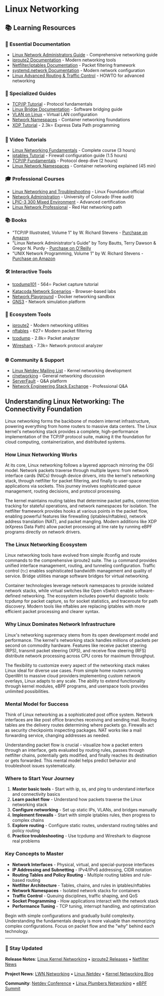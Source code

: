# Linux Networking

## 📚 Learning Resources

### 📖 Essential Documentation
- [Linux Network Administrators Guide](https://tldp.org/LDP/nag2/index.html) - Comprehensive networking guide
- [iproute2 Documentation](https://www.kernel.org/doc/html/latest/networking/index.html) - Modern networking tools
- [Netfilter/iptables Documentation](https://netfilter.org/documentation/) - Packet filtering framework
- [systemd.network Documentation](https://www.freedesktop.org/software/systemd/man/systemd.network.html) - Modern network configuration
- [Linux Advanced Routing & Traffic Control](https://lartc.org/) - HOWTO for advanced networking

### 📝 Specialized Guides
- [TCP/IP Tutorial](https://www.w3.org/People/Frystyk/thesis/TcpIp.html) - Protocol fundamentals
- [Linux Bridge Documentation](https://wiki.linuxfoundation.org/networking/bridge) - Software bridging guide
- [VLAN on Linux](https://wiki.archlinux.org/title/VLAN) - Virtual LAN configuration
- [Network Namespaces](https://lwn.net/Articles/580893/) - Container networking foundations
- [XDP Tutorial](https://github.com/xdp-project/xdp-tutorial) - 2.3k⭐ Express Data Path programming

### 🎥 Video Tutorials
- [Linux Networking Fundamentals](https://www.youtube.com/watch?v=_PqoB8C6H74) - Complete course (3 hours)
- [iptables Tutorial](https://www.youtube.com/watch?v=1PsTYAd6MiI) - Firewall configuration guide (1.5 hours)
- [TCP/IP Fundamentals](https://www.youtube.com/watch?v=PpsEaqJV_A0) - Protocol deep dive (2 hours)
- [Linux Network Namespaces](https://www.youtube.com/watch?v=_WgUwUf1d34) - Container networking explained (45 min)

### 🎓 Professional Courses
- [Linux Networking and Troubleshooting](https://training.linuxfoundation.org/training/linux-networking-and-troubleshooting-lfs266/) - Linux Foundation official
- [Network Administration](https://www.coursera.org/learn/network-administration) - University of Colorado (Free audit)
- [LPIC-3 300 Mixed Environment](https://www.lpi.org/our-certifications/lpic-3-300-overview) - Advanced certification
- [Linux Network Professional](https://academy.redhat.com/en/courses) - Red Hat networking path

### 📚 Books
- "TCP/IP Illustrated, Volume 1" by W. Richard Stevens - [Purchase on Amazon](https://www.amazon.com/dp/0321336313)
- "Linux Network Administrator's Guide" by Tony Bautts, Terry Dawson & Gregor N. Purdy - [Purchase on O'Reilly](https://www.oreilly.com/library/view/linux-network-administrators/0596005482/)
- "UNIX Network Programming, Volume 1" by W. Richard Stevens - [Purchase on Amazon](https://www.amazon.com/dp/0131411551)

### 🛠️ Interactive Tools
- [tcpdump101](https://github.com/Exa-Networks/tcpdump101) - 564⭐ Packet capture tutorial
- [Katacoda Network Scenarios](https://www.katacoda.com/courses/networking) - Browser-based labs
- [Network Playground](https://github.com/ashleykleynhans/docker-network-playground) - Docker networking sandbox
- [GNS3](https://www.gns3.com/) - Network simulation platform

### 🚀 Ecosystem Tools
- [iproute2](https://github.com/iproute2/iproute2) - Modern networking utilities
- [nftables](https://github.com/nftables/nftables) - 627⭐ Modern packet filtering
- [tcpdump](https://github.com/the-tcpdump-group/tcpdump) - 2.8k⭐ Packet analyzer
- [Wireshark](https://github.com/wireshark/wireshark) - 7.3k⭐ Network protocol analyzer

### 🌐 Community & Support
- [Linux Netdev Mailing List](https://lore.kernel.org/netdev/) - Kernel networking development
- [r/networking](https://www.reddit.com/r/networking/) - General networking discussion
- [ServerFault](https://serverfault.com/questions/tagged/linux-networking) - Q&A platform
- [Network Engineering Stack Exchange](https://networkengineering.stackexchange.com/) - Professional Q&A

## Understanding Linux Networking: The Connectivity Foundation

Linux networking forms the backbone of modern internet infrastructure, powering everything from home routers to massive data centers. The Linux kernel's networking stack provides a complete, high-performance implementation of the TCP/IP protocol suite, making it the foundation for cloud computing, containerization, and distributed systems.

### How Linux Networking Works

At its core, Linux networking follows a layered approach mirroring the OSI model. Network packets traverse through multiple layers: from network interface cards (NICs) through device drivers, into the kernel's networking stack, through netfilter for packet filtering, and finally to user-space applications via sockets. This journey involves sophisticated queue management, routing decisions, and protocol processing.

The kernel maintains routing tables that determine packet paths, connection tracking for stateful operations, and network namespaces for isolation. The netfilter framework provides hooks at various points in the packet flow, enabling powerful features like firewalling (iptables/nftables), network address translation (NAT), and packet mangling. Modern additions like XDP (eXpress Data Path) allow packet processing at line rate by running eBPF programs directly on network drivers.

### The Linux Networking Ecosystem

Linux networking tools have evolved from simple ifconfig and route commands to the comprehensive iproute2 suite. The `ip` command provides unified interface management, routing, and tunneling configuration. Traffic control (`tc`) enables sophisticated bandwidth management and quality of service. Bridge utilities manage software bridges for virtual networking.

Container technologies leverage network namespaces to provide isolated network stacks, while virtual switches like Open vSwitch enable software-defined networking. The ecosystem includes powerful diagnostic tools: tcpdump for packet capture, ss for socket statistics, and traceroute for path discovery. Modern tools like nftables are replacing iptables with more efficient packet processing and clearer syntax.

### Why Linux Dominates Network Infrastructure

Linux's networking supremacy stems from its open development model and performance. The kernel's networking stack handles millions of packets per second on commodity hardware. Features like receive packet steering (RPS), transmit packet steering (XPS), and receive flow steering (RFS) distribute network processing across CPU cores for maximum throughput.

The flexibility to customize every aspect of the networking stack makes Linux ideal for diverse use cases. From simple home routers running OpenWrt to massive cloud providers implementing custom network overlays, Linux adapts to any scale. The ability to extend functionality through kernel modules, eBPF programs, and userspace tools provides unlimited possibilities.

### Mental Model for Success

Think of Linux networking as a sophisticated post office system. Network interfaces are like post office branches receiving and sending mail. Routing tables are the delivery routes determining where packets go. Firewalls act as security checkpoints inspecting packages. NAT works like a mail forwarding service, changing addresses as needed.

Understanding packet flow is crucial - visualize how a packet enters through an interface, gets evaluated by routing rules, passes through netfilter chains, potentially gets modified, and finally reaches its destination or gets forwarded. This mental model helps predict behavior and troubleshoot issues systematically.

### Where to Start Your Journey

1. **Master basic tools** - Start with ip, ss, and ping to understand interface and connectivity basics
2. **Learn packet flow** - Understand how packets traverse the Linux networking stack
3. **Configure networking** - Set up static IPs, VLANs, and bridges manually
4. **Implement firewalls** - Start with simple iptables rules, then progress to complex chains
5. **Explore routing** - Configure static routes, understand routing tables and policy routing
6. **Practice troubleshooting** - Use tcpdump and Wireshark to diagnose real problems

### Key Concepts to Master

- **Network Interfaces** - Physical, virtual, and special-purpose interfaces
- **IP Addressing and Subnetting** - IPv4/IPv6 addressing, CIDR notation
- **Routing Tables and Policy Routing** - Multiple routing tables and rule-based routing
- **Netfilter Architecture** - Tables, chains, and rules in iptables/nftables
- **Network Namespaces** - Isolated network stacks for containers
- **Traffic Control** - Queuing disciplines, traffic shaping, and QoS
- **Socket Programming** - How applications interact with the network stack
- **Performance Tuning** - TCP tuning, interrupt handling, and optimization

Begin with simple configurations and gradually build complexity. Understanding the fundamentals deeply is more valuable than memorizing complex configurations. Focus on packet flow and the "why" behind each technology.

---

### 📡 Stay Updated

**Release Notes**: [Linux Kernel Networking](https://kernelnewbies.org/LinuxChanges) • [iproute2 Releases](https://github.com/iproute2/iproute2/releases) • [Netfilter News](https://www.netfilter.org/news.html)

**Project News**: [LWN Networking](https://lwn.net/Kernel/Index/#Networking) • [Linux Netdev](https://lore.kernel.org/netdev/) • [Kernel Networking Blog](https://developers.redhat.com/blog/tag/networking)

**Community**: [Netdev Conference](https://netdevconf.info/) • [Linux Plumbers Networking](https://www.linuxplumbersconf.org/) • [eBPF Summit](https://ebpf.io/summit)